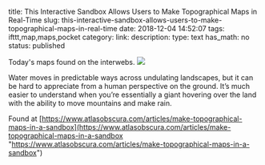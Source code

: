title: This Interactive Sandbox Allows Users to Make Topographical Maps in Real-Time
slug: this-interactive-sandbox-allows-users-to-make-topographical-maps-in-real-time
date: 2018-12-04 14:52:07
tags: ifttt,map,maps,pocket
category: 
link: 
description: 
type: text
has_math: no
status: published

Today's maps found on the interwebs. ![](https://img.youtube.com/vi/j9JXtTj0mzE/0.jpg)  
  

Water moves in predictable ways across undulating landscapes, but it can be hard to appreciate from a human perspective on the ground. It’s much easier to understand when you’re essentially a giant hovering over the land with the ability to move mountains and make rain.  
  

Found at [https://www.atlasobscura.com/articles/make-topographical-maps-in-a-sandbox](https://www.atlasobscura.com/articles/make-topographical-maps-in-a-sandbox "https://www.atlasobscura.com/articles/make-topographical-maps-in-a-sandbox")



